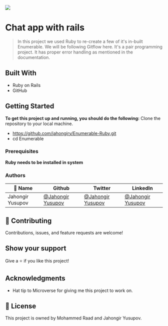 ![](https://img.shields.io/badge/Microverse-blueviolet)

# Chat app with rails

> In this project we used Ruby to re-create a few of it's in-built Enumerable. We will be following Gitflow here. It's a pair programming project. It has proper error handling as mentioned in the documentation.

## Built With

- Ruby on Rails
- GitHub

## Getting Started

**To get this project up and running, you should do the following:**
Clone the repository to your local machine.
- https://github.com/jahongiry/Enumerable-Ruby.git
- cd Enumerable

### Prerequisites
**Ruby needs to be installed in system**

### Authors

| 👤 Name          | Github                                     | Twitter                                               | LinkedIn                                                       |
| ---------------- | ------------------------------------------ | ----------------------------------------------------- | -------------------------------------------------------------- |
| Jahongir Yusupov | [@Jahongir Yusupov](https://github.com/jahongiry) | [@Jahongir Yusupov](https://twitter.com/JahongirYusup13) | [@Jahongir Yusupov](https://www.linkedin.com/in/jahongir-yusupov/) |

## 🤝 Contributing

Contributions, issues, and feature requests are welcome!

## Show your support

Give a ⭐️ if you like this project!

## Acknowledgments

- Hat tip to Microverse for giving me this project to work on.

## 📝 License

This project is owned by Mohammed Raad and Jahongir Yusupov.
